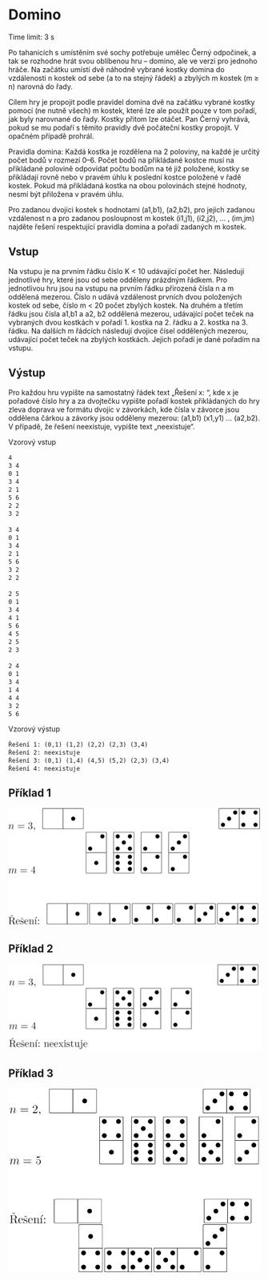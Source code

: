 Domino
======
Time limit: 3 s

Po tahanicích s umístěním své sochy potřebuje umělec Černý odpočinek, a tak se rozhodne hrát svou oblíbenou hru – domino, ale ve verzi pro jednoho hráče. Na začátku umístí dvě náhodně vybrané kostky domina do vzdálenosti n kostek od sebe (a to na stejný řádek) a zbylých m kostek (m ≥ n) narovná do řady.

Cílem hry je propojit podle pravidel domina dvě na začátku vybrané kostky pomocí (ne nutně všech) m kostek, které lze ale použít pouze v tom pořadí, jak byly narovnané do řady. Kostky přitom lze otáčet. Pan Černý vyhrává, pokud se mu podaří s těmito pravidly dvě počáteční kostky propojit. V opačném případě prohrál.

Pravidla domina: Každá kostka je rozdělena na 2 poloviny, na každé je určitý počet bodů v rozmezí 0–6. Počet bodů na přikládané kostce musí na přikládané polovině odpovídat počtu bodům na té již položené, kostky se přikládají rovně nebo v pravém úhlu k poslední kostce položené v řadě kostek. Pokud má přikládaná kostka na obou polovinách stejné hodnoty, nesmí být přiložena v pravém úhlu.

Pro zadanou dvojici kostek s hodnotami (a1,b1), (a2,b2), pro jejich zadanou vzdálenost n a pro zadanou posloupnost m kostek (i1,j1), (i2,j2), … , (im,jm) najděte řešení respektující pravidla domina a pořadí zadaných m kostek.

## Vstup

Na vstupu je na prvním řádku číslo K < 10 udávající počet her. Následují jednotlivé hry, které jsou od sebe odděleny prázdným řádkem. Pro jednotlivou hru jsou na vstupu na prvním řádku přirozená čísla n a m oddělená mezerou. Číslo n udává vzdálenost prvních dvou položených kostek od sebe, číslo m < 20 počet zbylých kostek. Na druhém a třetím řádku jsou čísla a1,b1 a a2, b2 oddělená mezerou, udávající počet teček na vybraných dvou kostkách v pořadí 1. kostka na 2. řádku a 2. kostka na 3. řádku. Na dalších m řádcích následují dvojice čísel oddělených mezerou, udávající počet teček na zbylých kostkách. Jejich pořadí je dané pořadím na vstupu.

## Výstup

Pro každou hru vypište na samostatný řádek text „Řešení x: “, kde x je pořadové číslo hry a za dvojtečku vypište pořadí kostek přikládaných do hry zleva doprava ve formátu dvojic v závorkách, kde čísla v závorce jsou oddělena čárkou a závorky jsou odděleny mezerou: (a1,b1) (x1,y1) … (a2,b2). V případě, že řešení neexistuje, vypište text „neexistuje“.

Vzorový vstup
```
4
3 4
0 1
3 4
2 1
5 6
2 2
3 2

3 4
0 1
3 4
2 1
5 6
3 2
2 2

2 5
0 1
3 4
4 1
5 6
4 5
2 5
2 3

2 4
0 1
3 4
1 4
4 4
3 2
5 6
```
Vzorový výstup
```
Řešení 1: (0,1) (1,2) (2,2) (2,3) (3,4)
Řešení 2: neexistuje
Řešení 3: (0,1) (1,4) (4,5) (5,2) (2,3) (3,4)
Řešení 4: neexistuje
```

## Příklad 1
![Příklad 1](domino1.png)
## Příklad 2
![Příklad 2](domino2.png)
## Příklad 3
![Příklad 3](domino3.png)

